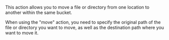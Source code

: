 This action allows you to move a file or directory from one location to another within the same bucket.

When using the "move" action, you need to specify the original path of the file or directory you want to move, as well as the destination path where you want to move it.